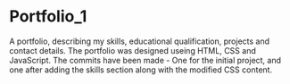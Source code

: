 # Portfolio_1
A portfolio, describing my skills, educational qualification, projects and contact details. The portfolio was designed useing HTML, CSS and JavaScript. The commits have been made - One for the initial project, and one after adding the skills section along with the modified CSS content.
